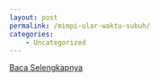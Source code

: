 ```yaml
---
layout: post
permalink: /mimpi-ular-waktu-subuh/
categories:
    - Uncategorized
---
```


[Baca Selengkapnya](/02)